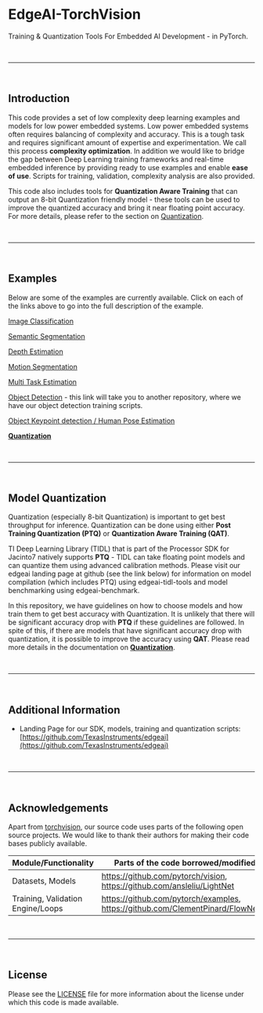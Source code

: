 # EdgeAI-TorchVision
Training & Quantization Tools For Embedded AI Development - in PyTorch.


<br><hr><br>


## Introduction
This code provides a set of low complexity deep learning examples and models for low power embedded systems. Low power embedded systems often requires balancing of complexity and accuracy. This is a tough task and requires significant amount of expertise and experimentation. We call this process **complexity optimization**. In addition we would like to bridge the gap between Deep Learning training frameworks and real-time embedded inference by providing ready to use examples and enable **ease of use**. Scripts for training, validation, complexity analysis are also provided. 

This code also includes tools for **Quantization Aware Training** that can output an 8-bit Quantization friendly model - these tools can be used to improve the quantized accuracy and bring it near floating point accuracy. For more details, please refer to the section on [Quantization](docs/pixel2pixel/Quantization.md).


<br><hr><br>


## Examples
Below are some of the examples are currently available. Click on each of the links above to go into the full description of the example.

[Image Classification](docs/pixel2pixel/Image_Classification.md)<br>

[Semantic Segmentation](docs/pixel2pixel/Semantic_Segmentation.md)<br>

[Depth Estimation](docs/pixel2pixel/Depth_Estimation.md)<br>

[Motion Segmentation](docs/pixel2pixel/Motion_Segmentation.md)<br>

[Multi Task Estimation](docs/pixel2pixel/Multi_Task_Learning.md)<br>

[Object Detection](https://github.com/TexasInstruments/edgeai-mmdetection) - this link will take you to another repository, where we have our object detection training scripts.

[Object Keypoint detection / Human Pose Estimation](docs/pixel2pixel/Keypoint_Estimation.md)

[**Quantization**](docs/pixel2pixel/Quantization.md)<br>


<br><hr><br>


## Model Quantization
Quantization (especially 8-bit Quantization) is important to get best throughput for inference. Quantization can be done using either **Post Training Quantization (PTQ)** or **Quantization Aware Training (QAT)**.

TI Deep Learning Library (TIDL) that is part of the Processor SDK for Jacinto7 natively supports **PTQ** - TIDL can take floating point models and can quantize them using advanced calibration methods. Please visit our edgeai landing page at github (see the link below) for information on model compilation (which includes PTQ) using edgeai-tidl-tools and model benchmarking using edgeai-benchmark.

In this repository, we have  guidelines on how to choose models and how train them to get best accuracy with Quantization. It is unlikely that there will be significant accuracy drop with **PTQ** if these guidelines are followed. In spite of this, if there are models that have significant accuracy drop with quantization, it is possible to improve the accuracy using **QAT**. Please read more details in the documentation on **[Quantization](docs/pixel2pixel/Quantization.md)**.

<br><hr><br>


## Additional Information
- Landing Page for our SDK, models, training and quantization scripts: [https://github.com/TexasInstruments/edgeai](https://github.com/TexasInstruments/edgeai) <br>

<br><hr><br>


## Acknowledgements
Apart from [torchvision](https://github.com/pytorch/vision), our source code uses parts of the following open source projects. We would like to thank their authors for making their code bases publicly available.

|Module/Functionality              |Parts of the code borrowed/modified from                                             |
|----------------------------------|-------------------------------------------------------------------------------------|
|Datasets, Models                  |https://github.com/pytorch/vision, https://github.com/ansleliu/LightNet              |
|Training, Validation Engine/Loops |https://github.com/pytorch/examples, https://github.com/ClementPinard/FlowNetPytorch |

<br><hr><br>


## License

Please see the [LICENSE](./LICENSE) file for more information about the license under which this code is made available.
